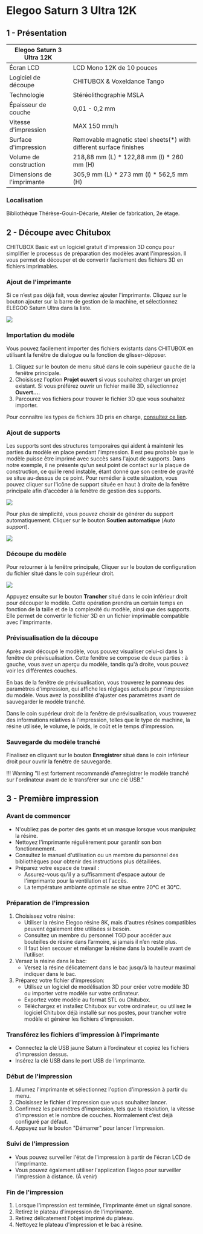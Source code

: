 # Elegoo Saturn 3 Ultra 12K

## 1 - Présentation

| Elegoo Saturn 3 Ultra 12K||
|-----|-----|
|Écran LCD|	LCD Mono 12K de 10 pouces|
|Logiciel de découpe| CHITUBOX & Voxeldance Tango|
|Technologie| Stéréolithographie MSLA|
|Épaisseur de couche| 0,01 - 0,2 mm|
|Vitesse d'impression| MAX 150 mm/h|
|Surface d'impression| Removable magnetic steel sheets(*) with different surface finishes|
|Volume de construction| 218,88 mm (L) * 122,88 mm (l) * 260 mm (H)|
|Dimensions de l'imprimante| 305,9 mm (L) * 273 mm (l) * 562,5 mm (H)|

### Localisation

Bibliothèque Thérèse-Gouin-Décarie, Atelier de fabrication, 2e étage.

## 2 - Découpe avec Chitubox

CHITUBOX Basic est un logiciel gratuit d'impression 3D conçu pour simplifier le processus de préparation des modèles avant l'impression. Il vous permet de découper et de convertir facilement des fichiers 3D en fichiers imprimables.

### Ajout de l'imprimante

Si ce n’est pas déjà fait, vous devriez ajouter l'imprimante. Cliquez sur le bouton ajouter sur la barre de gestion de la machine, et sélectionnez ELEGOO Saturn Ultra dans la liste.

![](../../assets/images/creatives/chitubox-1.png)

### Importation du modèle

Vous pouvez facilement importer des fichiers existants dans CHITUBOX en utilisant la fenêtre de dialogue ou la fonction de glisser-déposer. 

1. Cliquez sur le bouton de menu situé dans le coin supérieur gauche de la fenêtre principale.
2. Choisissez l'option **Projet ouvert** si vous souhaitez charger un projet existant. Si vous préférez ouvrir un fichier maillé 3D, sélectionnez **Ouvert...**.
3. Parcourez vos fichiers pour trouver le fichier 3D que vous souhaitez importer.

Pour connaître les types de fichiers 3D pris en charge, [consultez ce lien](https://manual.chitubox.com/en-US/docs/chitubox-basic/latest/introduction#supported-file-formats).

### Ajout de supports

Les supports sont des structures temporaires qui aident à maintenir les parties du modèle en place pendant l'impression.
Il est peu probable que le modèle puisse être imprimé avec succès sans l'ajout de supports. Dans notre exemple, il ne présente qu'un seul point de contact sur la plaque de construction, ce qui le rend instable, étant donné que son centre de gravité se situe au-dessus de ce point. Pour remédier à cette situation, vous pouvez cliquer sur l'icône de support située en haut à droite de la fenêtre principale afin d'accéder à la fenêtre de gestion des supports. 

![](../../assets/images/creatives/chitubox-2.png)

Pour plus de simplicité, vous pouvez choisir de générer du support automatiquement. Cliquer sur le bouton **Soutien automatique** (*Auto support*).

![](../../assets/images/creatives/chitubox-3.png)

### Découpe du modèle

Pour retourner à la fenêtre principale, Cliquer sur le bouton de configuration du fichier situé dans le coin supérieur droit.

![](../../assets/images/creatives/chitubox-4.png)

Appuyez ensuite sur le bouton **Trancher** situé dans le coin inférieur droit pour découper le modèle. Cette opération prendra un certain temps en fonction de la taille et de la complexité du modèle, ainsi que des supports. Elle permet de convertir le fichier 3D en un fichier imprimable compatible avec l'imprimante.

### Prévisualisation de la découpe

Après avoir découpé le modèle, vous pouvez visualiser celui-ci dans la fenêtre de prévisualisation. Cette fenêtre se compose de deux parties : à gauche, vous avez un aperçu du modèle, tandis qu'à droite, vous pouvez voir les différentes couches.

En bas de la fenêtre de prévisualisation, vous trouverez le panneau des paramètres d'impression, qui affiche les réglages actuels pour l'impression du modèle. Vous avez la possibilité d'ajuster ces paramètres avant de sauvegarder le modèle tranché.

Dans le coin supérieur droit de la fenêtre de prévisualisation, vous trouverez des informations relatives à l'impression, telles que le type de machine, la résine utilisée, le volume, le poids, le coût et le temps d'impression.

### Sauvegarde du modèle tranché

Finalisez en cliquant sur le bouton **Enregistrer** situé dans le coin inférieur droit pour ouvrir la fenêtre de sauvegarde.

!!! Warning "Il est fortement recommandé d'enregistrer le modèle tranché sur l'ordinateur avant de le transférer sur une clé USB."

## 3 - Première impression

### Avant de commencer

- N'oubliez pas de porter des gants et un masque lorsque vous manipulez la résine.
- Nettoyez l'imprimante régulièrement pour garantir son bon fonctionnement.
- Consultez le manuel d'utilisation ou un membre du personnel des bibliothèques pour obtenir des instructions plus détaillées.
- Préparez votre espace de travail :
    - Assurez-vous qu'il y a suffisamment d'espace autour de l'imprimante pour la ventilation et l'accès.
    - La température ambiante optimale se situe entre 20°C et 30°C.

### Préparation de l'impression

1. Choisissez votre résine:
    - Utiliser la résine Elegoo résine 8K, mais d'autres résines compatibles peuvent également être utilisées si besoin.
    - Consultez un membre du personnel TGD pour accéder aux bouteilles de résine dans l’armoire, si jamais il n’en reste plus.
    - Il faut bien secouer et mélanger la résine dans la bouteille avant de l’utiliser.
2. Versez la résine dans le bac:
    - Versez la résine délicatement dans le bac jusqu’à la hauteur maximal indiquer dans le bac.
3. Préparez votre fichier d'impression:
    - Utilisez un logiciel de modélisation 3D pour créer votre modèle 3D ou importer votre modèle sur votre ordinateur.
    - Exportez votre modèle au format STL ou Chitubox.
    - Téléchargez et installez Chitubox sur votre ordinateur, ou utilisez le logiciel Chitubox déjà installé sur nos postes, pour trancher votre modèle et générer les fichiers d'impression.

### Transférez les fichiers d'impression à l'imprimante

- Connectez la clé USB jaune Saturn à l’ordinateur et copiez les fichiers d'impression dessus.
- Insérez la clé USB dans le port USB de l'imprimante.

### Début de l'impression

1. Allumez l'imprimante et sélectionnez l'option d'impression à partir du menu.
2. Choisissez le fichier d'impression que vous souhaitez lancer.
3. Confirmez les paramètres d'impression, tels que la résolution, la vitesse d'impression et le nombre de couches. Normalement c’est déjà configuré par défaut.
4. Appuyez sur le bouton "Démarrer" pour lancer l'impression.

### Suivi de l'impression

- Vous pouvez surveiller l'état de l'impression à partir de l'écran LCD de l'imprimante.
- Vous pouvez également utiliser l'application Elegoo pour surveiller l'impression à distance. (À venir)

### Fin de l'impression

1. Lorsque l'impression est terminée, l'imprimante émet un signal sonore.
2. Retirez le plateau d'impression de l'imprimante.
3. Retirez délicatement l'objet imprimé du plateau.
4. Nettoyez le plateau d'impression et le bac à résine.